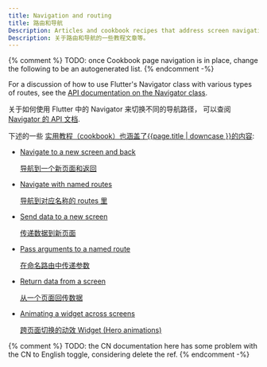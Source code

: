 ```yaml
---
title: Navigation and routing
title: 路由和导航
Description: Articles and cookbook recipes that address screen navigation.
Description: 关于路由和导航的一些教程文章等。
---
```


{% comment %}
TODO: once Cookbook page navigation is in place, change the following to be an autogenerated list.
{% endcomment -%}

For a discussion of how to use Flutter's Navigator class with
various types of routes, see the
[API documentation on the Navigator class][].

关于如何使用 Flutter 中的 Navigator 来切换不同的导航路径，
可以查阅 [Navigator 的 API 文档][API documentation on the Navigator class].

<!--The following [cookbook recipes cover {{page.title | downcase }}][cookbook]:-->

下述的一些 [实用教程（cookbook）也涵盖了{{page.title | downcase }}的内容][cookbook]:

* [Navigate to a new screen and back][]

  [导航到一个新页面和返回][Navigate to a new screen and back]
  
* [Navigate with named routes][]
 
  [导航到对应名称的 routes 里][Navigate with named routes]
  
* [Send data to a new screen][]

  [传递数据到新页面][Send data to a new screen]
  
* [Pass arguments to a named route][]

  [在命名路由中传递参数][Pass arguments to a named route]

* [Return data from a screen][]

  [从一个页面回传数据][Return data from a screen]
  
* [Animating a widget across screens][]

  [跨页面切换的动效 Widget (Hero animations)][Animating a widget across screens]

[API documentation on the Navigator class]: {{site.api}}/flutter/widgets/Navigator-class.html
[cookbook]: /docs/cookbook#navigation
[Navigate to a new screen and back]: /docs/cookbook/navigation/navigation-basics
[Navigate with named routes]: /docs/cookbook/navigation/named-routes
[Pass arguments to a named route]: /docs/cookbook/navigation/navigate-with-arguments
[Send data to a new screen]: /docs/cookbook/navigation/passing-data
[Return data from a screen]: /docs/cookbook/navigation/returning-data
[Animating a widget across screens]: /docs/cookbook/navigation/hero-animations

{% comment %}
TODO: the CN documentation here has some problem with the CN to English toggle, 
considering delete the ref.
{% endcomment -%}

